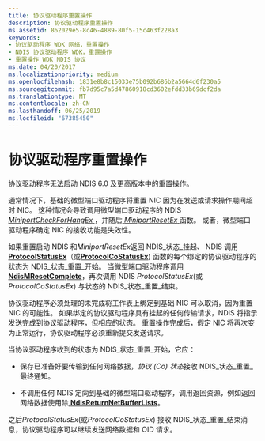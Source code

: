 ```yaml
---
title: 协议驱动程序重置操作
description: 协议驱动程序重置操作
ms.assetid: 862029e5-8c46-4889-80f5-15c463f228a3
keywords:
- 协议驱动程序 WDK 网络，重置操作
- NDIS 协议驱动程序 WDK，重置操作
- 重置操作 WDK NDIS 协议
ms.date: 04/20/2017
ms.localizationpriority: medium
ms.openlocfilehash: 1831e8b8c15033e75b092b686b2a5664d6f230a5
ms.sourcegitcommit: fb7d95c7a5d47860918cd3602efdd33b69dcf2da
ms.translationtype: MT
ms.contentlocale: zh-CN
ms.lasthandoff: 06/25/2019
ms.locfileid: "67385450"
---
```

# <a name="protocol-driver-reset-operations"></a>协议驱动程序重置操作





协议驱动程序无法启动 NDIS 6.0 及更高版本中的重置操作。

通常情况下，基础的微型端口驱动程序将重置 NIC 因为在发送或请求操作期间超时 NIC。 这种情况会导致调用微型端口驱动程序的 NDIS [ *MiniportCheckForHangEx* ](https://docs.microsoft.com/windows-hardware/drivers/ddi/content/ndis/nc-ndis-miniport_check_for_hang) ，并随后[ *MiniportResetEx* ](https://docs.microsoft.com/windows-hardware/drivers/ddi/content/ndis/nc-ndis-miniport_reset)函数。 或者，微型端口驱动程序确定 NIC 的接收功能是失效性。

如果重置启动 NDIS 和*MiniportResetEx*返回 NDIS\_状态\_挂起、 NDIS 调用[ **ProtocolStatusEx**](https://docs.microsoft.com/windows-hardware/drivers/ddi/content/ndis/nc-ndis-protocol_status_ex)（或[**ProtocolCoStatusEx**](https://docs.microsoft.com/windows-hardware/drivers/ddi/content/ndis/nc-ndis-protocol_co_status_ex)) 函数的每个绑定的协议驱动程序的状态为 NDIS\_状态\_重置\_开始。 当微型端口驱动程序调用[ **NdisMResetComplete**](https://docs.microsoft.com/windows-hardware/drivers/ddi/content/ndis/nf-ndis-ndismresetcomplete)，再次调用 NDIS *ProtocolStatusEx*(或*ProtocolCoStatusEx*) 与状态的 NDIS\_状态\_重置\_结束。

协议驱动程序必须处理的未完成将工作表上绑定到基础 NIC 可以取消，因为重置 NIC 的可能性。 如果绑定的协议驱动程序具有挂起的任何传输请求，NDIS 将指示发送完成到协议驱动程序，但相应的状态。 重置操作完成后，假定 NIC 将再次变为正常运行，协议驱动程序必须重新提交发送请求。

当协议驱动程序收到的状态为 NDIS\_状态\_重置\_开始，它应：

-   保存已准备好要传输到任何网络数据，*协议 (Co) 状态*接收 NDIS\_状态\_重置\_最终通知。

-   不调用任何 NDIS 定向到基础的微型端口驱动程序，调用返回资源，例如返回网络数据使用除[ **NdisReturnNetBufferLists**](https://docs.microsoft.com/windows-hardware/drivers/ddi/content/ndis/nf-ndis-ndisreturnnetbufferlists)。

之后*ProtocolStatusEx*(或*ProtocolCoStatusEx*) 接收 NDIS\_状态\_重置\_结束消息，协议驱动程序可以继续发送网络数据和 OID 请求。

 

 





